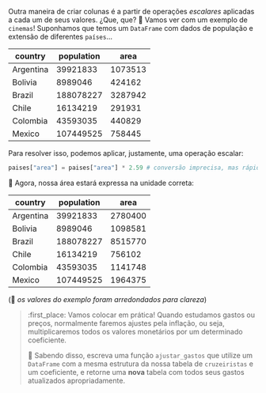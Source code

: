 Outra maneira de criar colunas é a partir de operações _escalares_ aplicadas a cada um de seus valores. ¿Que, que? 🤨 Vamos ver com um exemplo de  `cinemas`! Suponhamos que temos um `DataFrame` com dados de população e extensão de diferentes `países`...

|country|population|area|
|---|---|---|
|Argentina|39921833|1073513|
|Bolivia|8989046|424162|
|Brazil|188078227|3287942|
|Chile|16134219|291931|
|Colombia|43593035|440829|
|Mexico|107449525|758445|


Para resolver isso, podemos aplicar, justamente, uma operação escalar:

```python
paises["area"] = paises["area"] * 2.59 # conversão imprecisa, mas rápida de mi² a km²
```

:rainbow: Agora, nossa área estará expressa na unidade correta:

|country|population|area|
|---|---|---|
|Argentina|39921833|2780400|
|Bolivia|8989046|1098581|
|Brazil|188078227|8515770|
|Chile|16134219|756102|
|Colombia|43593035|1141748|
|Mexico|107449525|1964375|

(:pencil: _os valores do exemplo foram arredondados para clareza_)

>  :first_place: Vamos colocar em prática! Quando estudamos gastos ou preços, normalmente faremos ajustes pela inflação, ou seja, multiplicaremos todos os valores monetários por um determinado coeficiente.
>
> :money_with_wings: Sabendo disso, escreva uma função `ajustar_gastos` que utilize um `DataFrame` com a mesma estrutura da nossa tabela de `cruzeiristas` e um coeficiente, e retorne uma **nova** tabela com todos seus gastos atualizados apropriadamente.

